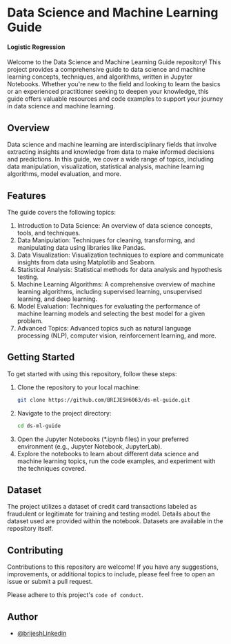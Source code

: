 
# Data Science and Machine Learning Guide

#### Logistic Regression

Welcome to the Data Science and Machine Learning Guide repository! This project provides a comprehensive guide to data science and machine learning concepts, techniques, and algorithms, written in Jupyter Notebooks. Whether you're new to the field and looking to learn the basics or an experienced practitioner seeking to deepen your knowledge, this guide offers valuable resources and code examples to support your journey in data science and machine learning.

## Overview
Data science and machine learning are interdisciplinary fields that involve extracting insights and knowledge from data to make informed decisions and predictions. In this guide, we cover a wide range of topics, including data manipulation, visualization, statistical analysis, machine learning algorithms, model evaluation, and more.


## Features

The guide covers the following topics:
1. Introduction to Data Science: An overview of data science concepts, tools, and techniques.
2. Data Manipulation: Techniques for cleaning, transforming, and manipulating data using libraries like Pandas.
3. Data Visualization: Visualization techniques to explore and communicate insights from data using Matplotlib and Seaborn.
4. Statistical Analysis: Statistical methods for data analysis and hypothesis testing.
5. Machine Learning Algorithms: A comprehensive overview of machine learning algorithms, including supervised learning, unsupervised learning, and deep learning.
6. Model Evaluation: Techniques for evaluating the performance of machine learning models and selecting the best model for a given problem.
7. Advanced Topics: Advanced topics such as natural language processing (NLP), computer vision, reinforcement learning, and more.







    




## Getting Started
To get started with using this repository, follow these steps:
1. Clone the repository to your local machine:
    ```bash
    git clone https://github.com/BRIJESH6063/ds-ml-guide.git
    ```
2. Navigate to the project directory:
    ```bash
    cd ds-ml-guide
    ```
3. Open the Jupyter Notebooks (*.ipynb files) in your preferred environment (e.g., Jupyter Notebook, JupyterLab).
4. Explore the notebooks to learn about different data science and machine learning topics, run the code examples, and experiment with the techniques covered.


## Dataset
The project utilizes a dataset of credit card transactions labeled as fraudulent or legitimate for training and testing model. Details about the dataset used are provided within the notebook.
Datasets are available in the repository itself.




## Contributing

Contributions to this repository are welcome! If you have any suggestions, improvements, or additional topics to include, please feel free to open an issue or submit a pull request.

Please adhere to this project's `code of conduct`.
## Author

- [@brijeshLinkedin](https://www.linkedin.com/in/brijesh6063/)


